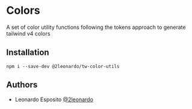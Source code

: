 # Colors

A set of color utility functions following the tokens approach to generate tailwind v4 colors

## Installation

`npm i --save-dev @2leonardo/tw-color-utils`

## Authors

- Leonardo Esposito [@2leonardo](https://github.com/2leonardo)
